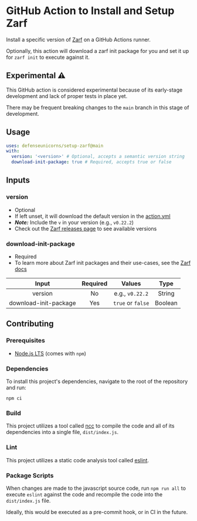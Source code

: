 # GitHub Action to Install and Setup Zarf

Install a specific version of [Zarf](https://github.com/defenseunicorns/zarf) on a GitHub Actions runner.

Optionally, this action will download a zarf init package for you and set it up for `zarf init` to execute against it.

## Experimental ⚠️

This GitHub action is considered experimental because of its early-stage development and lack of proper tests in place yet.

There may be frequent breaking changes to the `main` branch in this stage of development.

## Usage

```yaml
uses: defenseunicorns/setup-zarf@main
with:
  version: '<version>' # Optional, accepts a semantic version string
  download-init-package: true # Required, accepts true or false
```

## Inputs

### version

- Optional
- If left unset, it will download the default version in the [action.yml](https://github.com/defenseunicorns/github-javascript-actions/blob/main/action.yml)
- ***Note:*** Include the `v` in your version (e.g., `v0.22.2`)
- Check out the [Zarf releases page](https://github.com/defenseunicorns/zarf/releases) to see available versions

### download-init-package

- Required
- To learn more about Zarf init packages and their use-cases, see the [Zarf docs](https://docs.zarf.dev/docs/user-guide/zarf-packages/the-zarf-init-package)


| Input                 | Required | Values          | Type    |
|:---------------------:|:--------:|:---------------:|:-------:|
| version               | No       |e.g., `v0.22.2`  | String  |
| download-init-package | Yes      |`true` or `false`| Boolean |

## Contributing

### Prerequisites

- [Node.js LTS](https://nodejs.org/en/download/) (comes with `npm`)

### Dependencies

To install this project's dependencies, navigate to the root of the repository and run:

```shell
npm ci
```

### Build

This project utilizes a tool called [ncc](https://github.com/vercel/ncc) to compile the code and all of its dependencies into a single file, `dist/index.js`.

### Lint

This project utilizes a static code analysis tool called [eslint](https://eslint.org/).

### Package Scripts

When changes are made to the javascript source code, run `npm run all` to execute `eslint` against the code and recompile the code into the `dist/index.js` file.

Ideally, this would be executed as a pre-commit hook, or in CI in the future.

&nbsp;

